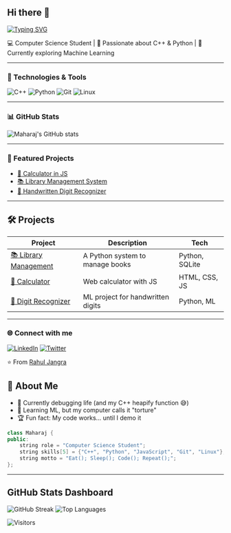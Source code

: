 ## Hi there 👋

[![Typing SVG](https://readme-typing-svg.demolab.com?font=Fira+Code&pause=1000&color=00F700&width=435&lines=CS+Student;C%2B%2B+Enthusiast;Pythonista;Future+AI+Engineer)](https://git.io/typing-svg)

💻 Computer Science Student | 🚀 Passionate about C++ & Python | 🌱 Currently exploring Machine Learning  

---

### 🔧 Technologies & Tools
![C++](https://img.shields.io/badge/-C++-00599C?logo=cplusplus&logoColor=white)
![Python](https://img.shields.io/badge/-Python-3776AB?logo=python&logoColor=white)
![Git](https://img.shields.io/badge/-Git-F05032?logo=git&logoColor=white)
![Linux](https://img.shields.io/badge/-Linux-FCC624?logo=linux&logoColor=black)

---

### 📊 GitHub Stats
![Maharaj's GitHub stats](https://github-readme-stats.vercel.app/api?username=Rahul-Jangra7&show_icons=true&theme=radical)

---

### 🚀 Featured Projects
- [🔢 Calculator in JS](https://github.com/YOUR_USERNAME/calculator)
- [📚 Library Management System](https://github.com/YOUR_USERNAME/library-management)
- [🤖 Handwritten Digit Recognizer](https://github.com/YOUR_USERNAME/digit-recognizer)

---

## 🛠️ Projects
| Project | Description | Tech | 
|---------|-------------|------|
| [📚 Library Management](https://github.com/YOUR_USERNAME/library-management) | A Python system to manage books | Python, SQLite |
| [🔢 Calculator](https://github.com/YOUR_USERNAME/calculator) | Web calculator with JS | HTML, CSS, JS |
| [🤖 Digit Recognizer](https://github.com/YOUR_USERNAME/digit-recognizer) | ML project for handwritten digits | Python, ML |

---

### 🌐 Connect with me
[![LinkedIn](https://img.shields.io/badge/LinkedIn-blue?logo=linkedin&logoColor=white)](YOUR_LINKEDIN_URL)
[![Twitter](https://img.shields.io/badge/Twitter-blue?logo=twitter&logoColor=white)](YOUR_TWITTER_URL)

⭐️ From [Rahul Jangra](https://github.com/Rahul-Jangra7)


## 🚀 About Me
- 🔭 Currently debugging life (and my C++ heapify function 😅)
- 🌱 Learning ML, but my computer calls it "torture"
- 🏆 Fun fact: My code works… until I demo it

```cpp
class Maharaj {
public:
    string role = "Computer Science Student";
    string skills[5] = {"C++", "Python", "JavaScript", "Git", "Linux"};
    string motto = "Eat(); Sleep(); Code(); Repeat();";
};
```
---

## GitHub Stats Dashboard

![GitHub Streak](https://streak-stats.demolab.com/?username=Rahul-Jangra7&theme=radical&hide_border=true)
![Top Languages](https://github-readme-stats.vercel.app/api/top-langs/?username=Rahul-Jangra7&layout=compact&theme=radical)


![Visitors](https://komarev.com/ghpvc/?username=Rahul-Jangra7&style=flat-square&color=blue)

